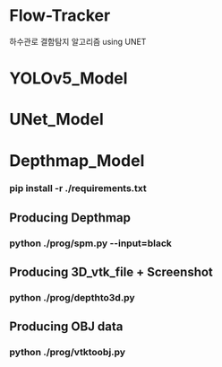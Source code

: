 # Flow-Tracker
하수관로 결함탐지 알고리즘  using UNET

# YOLOv5_Model

# UNet_Model

# Depthmap_Model
### pip install -r ./requirements.txt
## Producing Depthmap
### python ./prog/spm.py --input=black
## Producing 3D_vtk_file + Screenshot
### python ./prog/depthto3d.py
## Producing OBJ data
### python ./prog/vtktoobj.py

